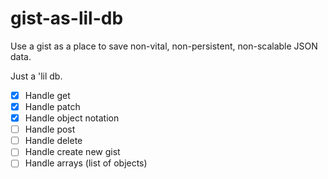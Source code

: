 # gist-as-lil-db

Use a gist as a place to save non-vital, non-persistent, non-scalable JSON data.

Just a 'lil db.

- [x] Handle get
- [x] Handle patch
- [x] Handle object notation
- [ ] Handle post
- [ ] Handle delete
- [ ] Handle create new gist
- [ ] Handle arrays (list of objects)
